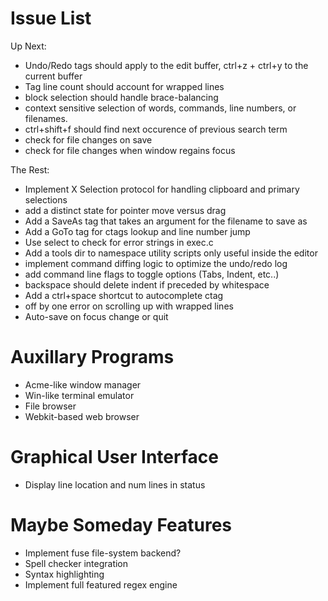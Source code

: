 # Issue List

Up Next:

* Undo/Redo tags should apply to  the edit buffer, ctrl+z + ctrl+y to the current buffer
* Tag line count should account for wrapped lines
* block selection should handle brace-balancing
* context sensitive selection of words, commands, line numbers, or filenames.
* ctrl+shift+f should find next occurence of previous search term
* check for file changes on save
* check for file changes when window regains focus

The Rest: 

* Implement X Selection protocol for handling clipboard and primary selections
* add a distinct state for pointer move versus drag
* Add a SaveAs tag that takes an argument for the filename to save as
* Add a GoTo tag for ctags lookup and line number jump
* Use select to check for error strings in exec.c
* Add a tools dir to namespace utility scripts only useful inside the editor
* implement command diffing logic to optimize the undo/redo log
* add command line flags to toggle options (Tabs, Indent, etc..)
* backspace should delete indent if preceded by whitespace
* Add a ctrl+space shortcut to autocomplete ctag
* off by one error on scrolling up with wrapped lines
* Auto-save on focus change or quit

# Auxillary Programs

* Acme-like window manager
* Win-like terminal emulator
* File browser
* Webkit-based web browser

# Graphical User Interface

* Display line location and num lines in status

# Maybe Someday Features

* Implement fuse file-system backend?
* Spell checker integration
* Syntax highlighting
* Implement full featured regex engine
